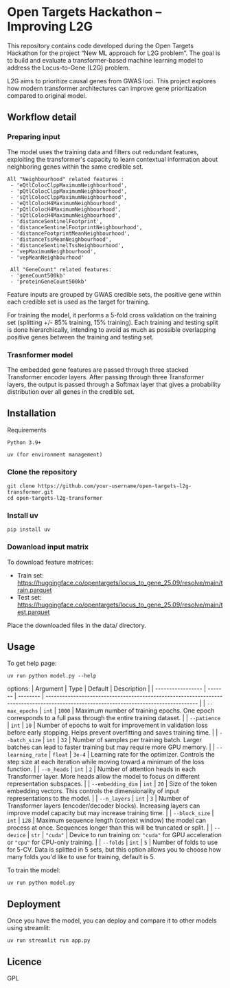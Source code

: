# Open Targets Hackathon – Improving L2G

This repository contains code developed during the Open Targets Hackathon for the project “New ML approach for L2G problem”.
The goal is to build and evaluate a transformer-based machine learning model to address the Locus-to-Gene (L2G) problem.

L2G aims to prioritize causal genes from GWAS loci.
This project explores how modern transformer architectures can improve gene prioritization compared to original model.

## Workflow detail

### Preparing input

The model uses the training data and filters out redundant features, exploiting the transformer's capacity to learn 
contextual information about neighboring genes within the same credible set.

    All "Neighbourhood" related features :
     - 'eQtlColocClppMaximumNeighbourhood',
     - 'pQtlColocClppMaximumNeighbourhood',
     - 'sQtlColocClppMaximumNeighbourhood', 
     - 'eQtlColocH4MaximumNeighbourhood',
     - 'pQtlColocH4MaximumNeighbourhood', 
     - 'sQtlColocH4MaximumNeighbourhood',
     - 'distanceSentinelFootprint', 
     - 'distanceSentinelFootprintNeighbourhood',
     - 'distanceFootprintMeanNeighbourhood',
     - 'distanceTssMeanNeighbourhood',
     - 'distanceSentinelTssNeighbourhood', 
     - 'vepMaximumNeighbourhood', 
     - 'vepMeanNeighbourhood'

     All "GeneCount" related features:
     - 'geneCount500kb'
     - 'proteinGeneCount500kb'

Feature inputs are grouped by GWAS credible sets, the positive gene within each credible set is used as the target for training. 

For training the model, it performs a 5-fold cross validation on the training set (splitting +/- 85% training, 15% training). 
Each training and testing split is done hierarchically, intending to avoid as much as possible overlapping 
positive genes between the training and testing set. 

### Trasnformer model 

The embedded gene features are passed through three stacked Transformer encoder layers. 
After passing through three Transformer layers, the output is passed through a Softmax layer that gives a probability distribution 
over all genes in the credible set. 


## Installation
Requirements

    Python 3.9+

    uv (for environment management)

### Clone the repository
    git clone https://github.com/your-username/open-targets-l2g-transformer.git
    cd open-targets-l2g-transformer

### Install uv

    pip install uv


### Dowanload input matrix

To download feature matrices:
- Train set: https://huggingface.co/opentargets/locus_to_gene_25.09/resolve/main/train.parquet
- Test set: https://huggingface.co/opentargets/locus_to_gene_25.09/resolve/main/test.parquet

Place the downloaded files in the data/ directory. 

## Usage

To get help page: 

    uv run python model.py --help

options:
| Argument          | Type    | Default  | Description                                                                                                                           |
| ----------------- | ------- | -------- | ------------------------------------------------------------------------------------------------------------------------------------- |
| `--max_epochs`    | `int`   | `1000`   | Maximum number of training epochs. One epoch corresponds to a full pass through the entire training dataset.                          |
| `--patience`      | `int`   | `10`     | Number of epochs to wait for improvement in validation loss before early stopping. Helps prevent overfitting and saves training time. |
| `--batch_size`    | `int`   | `32`     | Number of samples per training batch. Larger batches can lead to faster training but may require more GPU memory.                     |
| `--learning_rate` | `float` | `3e-4`   | Learning rate for the optimizer. Controls the step size at each iteration while moving toward a minimum of the loss function.         |
| `--n_heads`       | `int`   | `2`      | Number of attention heads in each Transformer layer. More heads allow the model to focus on different representation subspaces.       |
| `--embedding_dim` | `int`   | `20`     | Size of the token embedding vectors. This controls the dimensionality of input representations to the model.                          |
| `--n_layers`      | `int`   | `3`      | Number of Transformer layers (encoder/decoder blocks). Increasing layers can improve model capacity but may increase training time.   |
| `--block_size`    | `int`   | `128`    | Maximum sequence length (context window) the model can process at once. Sequences longer than this will be truncated or split.        |
| `--device`        | `str`   | `"cuda"` | Device to run training on: `"cuda"` for GPU acceleration or `"cpu"` for CPU-only training.                                            |
| `--folds`      | `int`   | `5`      | Number of folds to use for 5-CV. Data is splitted in 5 sets, but this option allows you to choose how many folds you'd like to use for training, default is 5.


To train the model: 

    uv run python model.py


## Deployment 

Once you have the model, you can deploy and compare it to other models using streamlit:

    uv run streamlit run app.py


## Licence 

GPL 